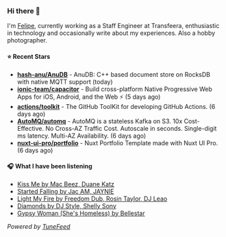 ### Hi there 👋

I'm [Felipe](https://felipevm.com), currently working as a Staff Engineer at Transfeera, enthusiastic in technology and occasionally write about my experiences. Also a hobby photographer.

#### ⭐ Recent Stars
- **[hash-anu/AnuDB](https://github.com/hash-anu/AnuDB)** - AnuDB: C&#43;&#43; based document store on RocksDB with native MQTT support (today)
- **[ionic-team/capacitor](https://github.com/ionic-team/capacitor)** - Build cross-platform Native Progressive Web Apps for iOS, Android, and the Web ⚡️ (5 days ago)
- **[actions/toolkit](https://github.com/actions/toolkit)** - The GitHub ToolKit for developing GitHub Actions. (6 days ago)
- **[AutoMQ/automq](https://github.com/AutoMQ/automq)** - AutoMQ is a stateless Kafka on S3. 10x Cost-Effective. No Cross-AZ Traffic Cost. Autoscale in seconds. Single-digit ms latency. Multi-AZ Availability. (6 days ago)
- **[nuxt-ui-pro/portfolio](https://github.com/nuxt-ui-pro/portfolio)** - Nuxt Portfolio Template made with Nuxt UI Pro. (6 days ago)

#### 🎧 What I have been listening
- [Kiss Me by Mac Beez, Duane Katz](https://open.spotify.com/track/7EuOZ5EGZMXz0nUalZZhIM)
- [Started Falling by Jac AM, JAYNIE](https://open.spotify.com/track/2IDgkQbGyhikvTVzbRpxPX)
- [Light My Fire by Freedom Dub, Rosin Taylor, DJ Leao](https://open.spotify.com/track/2v0EoMsvsAv0u2wiAeXJa9)
- [Diamonds by DJ Style, Shelly Sony](https://open.spotify.com/track/0YdN46dOC3G7qCSOz06uAo)
- [Gypsy Woman (She&#39;s Homeless) by Bellestar](https://open.spotify.com/track/5ZCQDrM1U54actXKkgDP1L)

_Powered by [TuneFeed](https://tunefeed.app?ref=github.com)_
